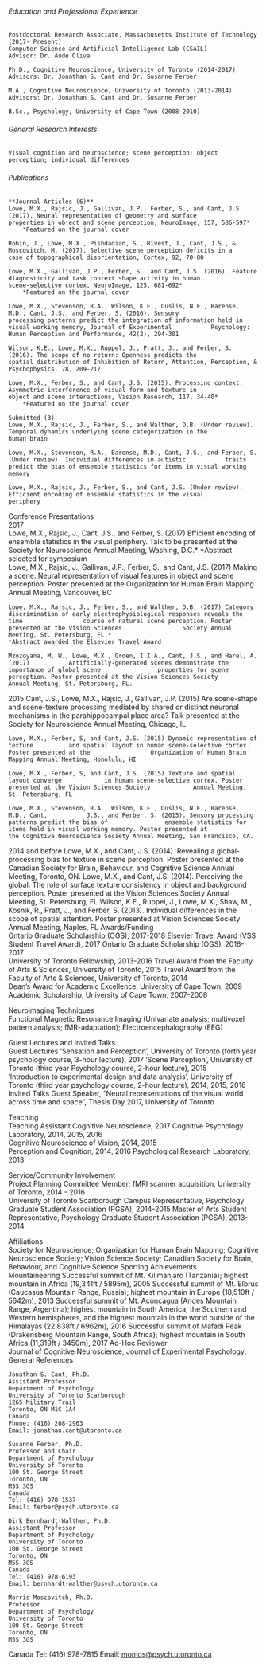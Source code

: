 <h6>Education and Professional Experience</h6>                                                                                          
	
	Postdoctoral Research Associate, Massachusetts Institute of Technology (2017- Present)
	Computer Science and Artificial Intelligence Lab (CSAIL)
	Advisor: Dr. Aude Oliva

	Ph.D., Cognitive Neuroscience, University of Toronto (2014-2017)
	Advisors: Dr. Jonathan S. Cant and Dr. Susanne Ferber

	M.A., Cognitive Neuroscience, University of Toronto (2013-2014)
	Advisors: Dr. Jonathan S. Cant and Dr. Susanne Ferber

	B.Sc., Psychology, University of Cape Town (2008-2010)

<h6>General Research Interests</h6>                                                                                                   
	
	Visual cognition and neuroscience; scene perception; object perception; individual differences

<h6>Publications</h6>                                                                                                                                        

	**Journal Articles (6)**
	Lowe, M.X., Rajsic, J., Gallivan, J.P., Ferber, S., and Cant, J.S. (2017). Neural representation of geometry and surface 			properties in object and scene perception, NeuroImage, 157, 586-597*
		*Featured on the journal cover

	Robin, J., Lowe, M.X., Pishdadian, S., Rivest, J., Cant, J.S., & Moscovitch, M. (2017). Selective scene perception deficits in a 		case of topographical disorientation, Cortex, 92, 70-80

	Lowe, M.X., Gallivan, J.P., Ferber, S., and Cant, J.S. (2016). Feature diagnosticity and task context shape activity in human 			scene-selective cortex, NeuroImage, 125, 681-692* 
		*Featured on the journal cover
		
	Lowe, M.X., Stevenson, R.A., Wilson, K.E., Ouslis, N.E., Barense, M.D., Cant, J.S., and Ferber, S. (2016). Sensory 				processing patterns predict the integration of information held in visual working memory, Journal of Experimental 			Psychology: Human Perception and Performance, 42(2), 294-301
	
	Wilson, K.E., Lowe, M.X., Ruppel, J., Pratt, J., and Ferber, S. (2016). The scope of no return: Openness predicts the 				spatial distribution of Inhibition of Return, Attention, Perception, & Psychophysics, 78, 209-217
	
	Lowe, M.X., Ferber, S., and Cant, J.S. (2015). Processing context: Asymmetric interference of visual form and texture in 			object and scene interactions, Vision Research, 117, 34-40* 	
		*Featured on the journal cover

	Submitted (3) 
	Lowe, M.X., Rajsic, J., Ferber, S., and Walther, D.B. (Under review). Temporal dynamics underlying scene categorization in the 			human brain
	
	Lowe, M.X., Stevenson, R.A., Barense, M.D., Cant, J.S., and Ferber, S. (Under review). Individual differences in autistic 			traits predict the bias of ensemble statistics for items in visual working memory
	
	Lowe, M.X., Rajsic, J., Ferber, S., and Cant, J.S. (Under review). Efficient encoding of ensemble statistics in the visual 			periphery

Conference Presentations                                                                                                                 
2017	
Lowe, M.X., Rajsic, J., Cant, J.S., and Ferber, S. (2017) Efficient encoding of 			ensemble statistics in the visual periphery. Talk to be presented at the Society 			for Neuroscience Annual Meeting, Washing, D.C.*
*Abstract selected for symposium		
	Lowe, M.X., Rajsic, J., Gallivan, J.P., Ferber, S., and Cant, J.S. (2017) Making a scene: 	Neural representation of visual features in object and scene perception. Poster presented at 	the Organization for Human Brain Mapping Annual Meeting, Vancouver, BC
	
	Lowe, M.X., Rajsic, J., Ferber, S., and Walther, D.B. (2017) Category 				discrimination of early electrophysiological responses reveals the time 				course of natural scene perception. Poster presented at the Vision Sciences 				Society Annual Meeting, St. Petersburg, FL.*
	*Abstract awarded the Elsevier Travel Award

	Mzozoyana, M. W., Lowe, M.X., Groen, I.I.A., Cant, J.S., and Harel, A. (2017) 			Artificially-generated scenes demonstrate the importance of global scene 				properties for scene perception. Poster presented at the Vision Sciences Society 			Annual Meeting, St. Petersburg, FL.
	
2015
	Cant, J.S., Lowe, M.X., Rajsic, J., Gallivan, J.P. (2015) Are scene-shape and 				scene-texture processing mediated by shared or distinct neuronal mechanisms in 			the parahippocampal place area? Talk presented at the Society for Neuroscience 			Annual Meeting, Chicago, IL

	Lowe, M.X., Ferber, S, and Cant, J.S. (2015) Dynamic representation of texture 			and spatial layout in human scene-selective cortex. Poster presented at the 				Organization of Human Brain Mapping Annual Meeting, Honolulu, HI

	Lowe, M.X., Ferber, S, and Cant, J.S. (2015) Texture and spatial layout converge 			in human scene-selective cortex. Poster presented at the Vision Sciences Society 			Annual Meeting, St. Petersburg, FL

	Lowe, M.X., Stevenson, R.A., Wilson, K.E., Ouslis, N.E., Barense, M.D., Cant, 			J.S., and Ferber, S. (2015). Sensory processing patterns predict the bias of 				ensemble statistics for items held in visual working memory. Poster presented at 			the Cognitive Neuroscience Society Annual Meeting, San Francisco, CA.
	



2014 and before
	Lowe, M.X., and Cant, J.S. (2014). Revealing a global-processing bias for 				texture in scene perception. Poster presented at the Canadian Society for Brain, 			Behaviour, and Cognitive Science Annual Meeting, Toronto, ON.
	Lowe, M.X., and Cant, J.S. (2014). Perceiving the global: The role of surface 				texture consistency in object and background perception. Poster presented at the 			Vision Sciences Society Annual Meeting, St. Petersburg, FL
	Wilson, K.E., Ruppel, J., Lowe, M.X., Shaw, M., Kosnik, R., Pratt, J., and Ferber, 			S. (2013). Individual differences in the scope of spatial attention. Poster 				presented at Vision Sciences Society Annual Meeting, Naples, FL
Awards/Funding                                                                                                                                 
	Ontario Graduate Scholarship (OGS), 2017-2018 
	Elsevier Travel Award (VSS Student Travel Award), 2017
	Ontario Graduate Scholarship (OGS), 2016-2017	
	University of Toronto Fellowship, 2013-2016 
Travel Award from the Faculty of Arts & Sciences, University of Toronto, 2015 
	Travel Award from the Faculty of Arts & Sciences, University of Toronto, 2014 	
	Dean’s Award for Academic Excellence, University of Cape Town, 2009
	Academic Scholarship, University of Cape Town, 2007-2008

Neuroimaging Techniques                                                                                                                 
	Functional Magnetic Resonance Imaging (Univariate analysis; multivoxel pattern analysis; 	fMR-adaptation); Electroencephalography (EEG)

Guest Lectures and Invited Talks                                                                                      	            
Guest Lectures
	‘Sensation and Perception’, University of Toronto (forth year psychology course, 3-hour 	lecture), 2017
	‘Scene Perception’, University of Toronto (third year Psychology course, 2-hour lecture), 	2015       
	‘Introduction to experimental design and data analysis’, University of Toronto (third year 	psychology course, 2-hour lecture), 2014, 2015, 2016
Invited Talks
	Guest Speaker, “Neural representations of the visual world across time and space”, Thesis 	Day 2017, University of Toronto

Teaching                                                                                                                              	            
Teaching Assistant
	Cognitive Neuroscience, 2017
	Cognitive Psychology Laboratory, 2014, 2015, 2016                              
	Cognitive Neuroscience of Vision, 2014, 2015                                
	Perception and Cognition, 2014, 2016
	Psychological Research Laboratory, 2013

Service/Community Involvement                                                                                                     
	Project Planning Committee Member; fMRI scanner acquisition, University of Toronto, 	2014 - 	2016	
	University of Toronto Scarborough Campus Representative, Psychology Graduate Student 	Association (PGSA), 2014-2015
	Master of Arts Student Representative, Psychology Graduate Student Association (PGSA), 	2013-2014

Affiliations                                                                                                                                          
	Society for Neuroscience; Organization for Human Brain Mapping; Cognitive Neuroscience 	Society; Vision Science Society; Canadian Society for Brain, Behaviour, and Cognitive Science
Sporting Achievements                                                                                                                     
Mountaineering 
	Successful summit of Mt. Kilimanjaro (Tanzania); highest mountain in Africa 	(19,341ft / 	5895m), 2005
	Successful summit of Mt. Elbrus (Caucasus Mountain Range, Russia); highest 	mountain in Europe (18,510ft / 5642m), 2013
	Successful summit of Mt. Aconcagua (Andes Mountain Range, Argentina); highest 	mountain in South America, the Southern and Western hemispheres, and the highest 	mountain in the world outside of the Himalayas (22,838ft / 6962m), 2016
	Successful summit of Mafadi Peak (Drakensberg Mountain Range, South Africa); highest 		mountain in South Africa (11,319ft / 3450m), 2017
Ad-Hoc Reviewer                                                                                                                                  
	Journal of Cognitive Neuroscience, Journal of Experimental Psychology: General
References                                                                                                                                         

	Jonathan S. Cant, Ph.D.
	Assistant Professor
	Department of Psychology
	University of Toronto Scarborough
	1265 Military Trail
	Toronto, ON M1C 1A4
	Canada
	Phone: (416) 208-2963
	Email: jonathan.cant@utoronto.ca 

	Susanne Ferber, Ph.D.
	Professor and Chair
	Department of Psychology
	University of Toronto
	100 St. George Street
	Toronto, ON
	M5S 3GS
	Canada
	Tel: (416) 978-1537
	Email: ferber@psych.utoronto.ca

	Dirk Bernhardt-Walther, Ph.D.
	Assistant Professor
	Department of Psychology
	University of Toronto
	100 St. George Street
	Toronto, ON
	M5S 3GS
	Canada
	Tel: (416) 978-6193
	Email: bernhardt‐walther@psych.utoronto.ca 

	Morris Moscovitch, Ph.D.	
	Professor	
	Department of Psychology
	University of Toronto
	100 St. George Street
	Toronto, ON
	M5S 3GS
Canada
	Tel: (416) 978-7815
	Email: momos@psych.utoronto.ca  
 
